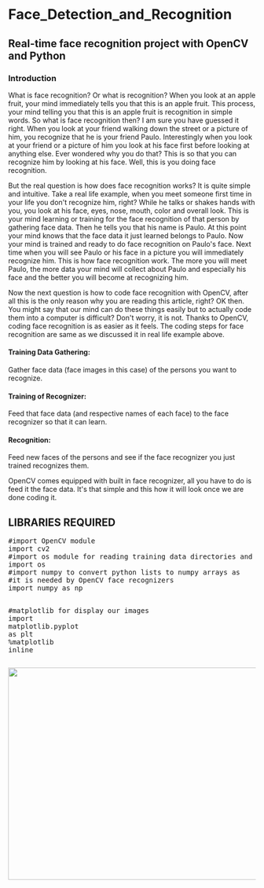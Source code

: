 # Face_Detection_and_Recognition

## Real-time face recognition project with OpenCV and Python

### Introduction


What is face recognition? Or what is recognition? When you look at an apple fruit, your mind immediately tells you that this is an apple fruit. This process, your mind telling you that this is an apple fruit is recognition in simple words. So what is face recognition then? I am sure you have guessed it right. When you look at your friend walking down the street or a picture of him, you recognize that he is your friend Paulo. Interestingly when you look at your friend or a picture of him you look at his face first before looking at anything else. Ever wondered why you do that? This is so that you can recognize him by looking at his face. Well, this is you doing face recognition.

But the real question is how does face recognition works? It is quite simple and intuitive. Take a real life example, when you meet someone first time in your life you don't recognize him, right? While he talks or shakes hands with you, you look at his face, eyes, nose, mouth, color and overall look. This is your mind learning or training for the face recognition of that person by gathering face data. Then he tells you that his name is Paulo. At this point your mind knows that the face data it just learned belongs to Paulo. Now your mind is trained and ready to do face recognition on Paulo's face. Next time when you will see Paulo or his face in a picture you will immediately recognize him. This is how face recognition work. The more you will meet Paulo, the more data your mind will collect about Paulo and especially his face and the better you will become at recognizing him.

Now the next question is how to code face recognition with OpenCV, after all this is the only reason why you are reading this article, right? OK then. You might say that our mind can do these things easily but to actually code them into a computer is difficult? Don't worry, it is not. Thanks to OpenCV, coding face recognition is as easier as it feels. The coding steps for face recognition are same as we discussed it in real life example above.

#### Training Data Gathering: 
  Gather face data (face images in this case) of the persons you want to recognize.

#### Training of Recognizer:
  Feed that face data (and respective names of each face) to the face recognizer so that it can learn.

#### Recognition: 
  Feed new faces of the persons and see if the face recognizer you just trained recognizes them.

OpenCV comes equipped with built in face recognizer, all you have to do is feed it the face data. It's that simple and this how it will look once we are done coding it.

## LIBRARIES REQUIRED

<div class="highlight highlight-source-python"><pre><span class="pl-c">#import OpenCV module</span>
<span class="pl-k">import</span> <span class="pl-s1">cv2</span>
<span class="pl-c">#import os module for reading training data directories and paths</span>
<span class="pl-k">import</span> <span class="pl-s1">os</span>
<span class="pl-c">#import numpy to convert python lists to numpy arrays as </span>
<span class="pl-c">#it is needed by OpenCV face recognizers</span>
<span class="pl-k">import</span> <span class="pl-s1">numpy</span> <span class="pl-k">as</span> <span class="pl-s1">np</span>

<span class="pl-c">#matplotlib for display our images</span>
<span class="pl-k">import</span> <span class="pl-s1">matplotlib</span>.<span class="pl-s1">pyplot</span> <span class="pl-k">as</span> <span class="pl-s1">plt</span>
<span class="pl-c1">%</span><span class="pl-s1">matplotlib</span> <span class="pl-s1">inline</span> </pre></div>


<img style="-webkit-user-select: none;margin: auto;cursor: zoom-in;" src="https://raw.githubusercontent.com/Mjrovai/OpenCV-Face-Recognition/master/FaceRecogBlock.png" width="725" height="432">
